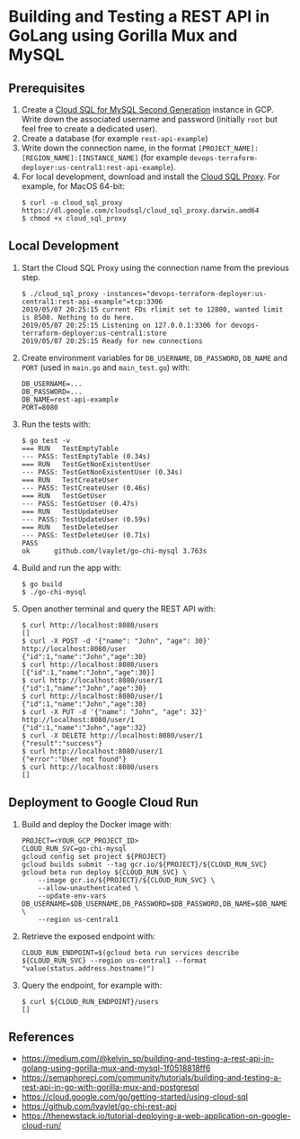 # Building and Testing a REST API in GoLang using Gorilla Mux and MySQL

## Prerequisites

1. Create a [Cloud SQL for MySQL Second Generation](https://cloud.google.com/go/getting-started/using-cloud-sql#create_a_cloud_sql_instance) instance in GCP. Write down the associated username and password (initially `root` but feel free to create a dedicated user).
1. Create a database (for example `rest-api-example`)
1. Write down the connection name, in the format `[PROJECT_NAME]:[REGION_NAME]:[INSTANCE_NAME]` (for example `devops-terraform-deployer:us-central1:rest-api-example`).
1. For local development, download and install the [Cloud SQL Proxy](https://cloud.google.com/go/getting-started/using-cloud-sql#install_the_cloud_sql_proxy). For example, for MacOS 64-bit:
    ```
    $ curl -o cloud_sql_proxy https://dl.google.com/cloudsql/cloud_sql_proxy.darwin.amd64
    $ chmod +x cloud_sql_proxy
    ```

## Local Development

1. Start the Cloud SQL Proxy using the connection name from the previous step.
    ```
    $ ./cloud_sql_proxy -instances="devops-terraform-deployer:us-central1:rest-api-example"=tcp:3306
    2019/05/07 20:25:15 current FDs rlimit set to 12800, wanted limit is 8500. Nothing to do here.
    2019/05/07 20:25:15 Listening on 127.0.0.1:3306 for devops-terraform-deployer:us-central1:store
    2019/05/07 20:25:15 Ready for new connections
    ```
1. Create environment variables for `DB_USERNAME`, `DB_PASSWORD`, `DB_NAME` and `PORT` (used in `main.go` and `main_test.go`) with:
    ```
    DB_USERNAME=...
    DB_PASSWORD=...
    DB_NAME=rest-api-example
    PORT=8080
    ```
1. Run the tests with:
    ```
    $ go test -v
    === RUN   TestEmptyTable
    --- PASS: TestEmptyTable (0.34s)
    === RUN   TestGetNonExistentUser
    --- PASS: TestGetNonExistentUser (0.34s)
    === RUN   TestCreateUser
    --- PASS: TestCreateUser (0.46s)
    === RUN   TestGetUser
    --- PASS: TestGetUser (0.47s)
    === RUN   TestUpdateUser
    --- PASS: TestUpdateUser (0.59s)
    === RUN   TestDeleteUser
    --- PASS: TestDeleteUser (0.71s)
    PASS
    ok      github.com/lvaylet/go-chi-mysql 3.763s
    ```
1. Build and run the app with:
    ```
    $ go build
    $ ./go-chi-mysql
    ```
1. Open another terminal and query the REST API with:
    ```
    $ curl http://localhost:8080/users
    []
    $ curl -X POST -d '{"name": "John", "age": 30}' http://localhost:8080/user
    {"id":1,"name":"John","age":30}
    $ curl http://localhost:8080/users
    [{"id":1,"name":"John","age":30}]
    $ curl http://localhost:8080/user/1
    {"id":1,"name":"John","age":30}
    $ curl http://localhost:8080/user/1
    {"id":1,"name":"John","age":30}
    $ curl -X PUT -d '{"name": "John", "age": 32}' http://localhost:8080/user/1
    {"id":1,"name":"John","age":32}
    $ curl -X DELETE http://localhost:8080/user/1
    {"result":"success"}
    $ curl http://localhost:8080/user/1
    {"error":"User not found"}
    $ curl http://localhost:8080/users
    []
    ```

## Deployment to Google Cloud Run

1. Build and deploy the Docker image with:
    ```
    PROJECT=<YOUR_GCP_PROJECT_ID>
    CLOUD_RUN_SVC=go-chi-mysql
    gcloud config set project ${PROJECT}
    gcloud builds submit --tag gcr.io/${PROJECT}/${CLOUD_RUN_SVC}
    gcloud beta run deploy ${CLOUD_RUN_SVC} \
        --image gcr.io/${PROJECT}/${CLOUD_RUN_SVC} \
        --allow-unauthenticated \
        --update-env-vars DB_USERNAME=$DB_USERNAME,DB_PASSWORD=$DB_PASSWORD,DB_NAME=$DB_NAME \
        --region us-central1
    ````
1. Retrieve the exposed endpoint with:
    ```
    CLOUD_RUN_ENDPOINT=$(gcloud beta run services describe ${CLOUD_RUN_SVC} --region us-central1 --format "value(status.address.hostname)")
    ```
1. Query the endpoint, for example with:
    ```
    $ curl ${CLOUD_RUN_ENDPOINT}/users
    []
    ```

## References

- https://medium.com/@kelvin_sp/building-and-testing-a-rest-api-in-golang-using-gorilla-mux-and-mysql-1f0518818ff6
- https://semaphoreci.com/community/tutorials/building-and-testing-a-rest-api-in-go-with-gorilla-mux-and-postgresql
- https://cloud.google.com/go/getting-started/using-cloud-sql
- https://github.com/lvaylet/go-chi-rest-api
- https://thenewstack.io/tutorial-deploying-a-web-application-on-google-cloud-run/